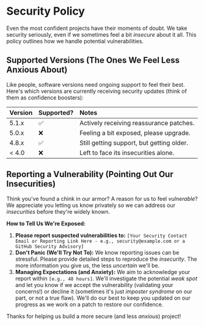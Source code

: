 # Security Policy

Even the most confident projects have their moments of doubt. We take security seriously, even if we sometimes feel a bit *insecure* about it all. This policy outlines how we handle potential vulnerabilities.

## Supported Versions (The Ones We Feel Less Anxious About)

Like people, software versions need ongoing support to feel their best. Here's which versions are currently receiving security updates (think of them as confidence boosters):

| Version | Supported?          | Notes                                    |
| :------ | :------------------ | :--------------------------------------- |
| 5.1.x   | ✅                  | Actively receiving reassurance patches.  |
| 5.0.x   | ❌                  | Feeling a bit exposed, please upgrade. |
| 4.8.x   | ✅                  | Still getting support, but getting older. |
| < 4.0   | ❌                  | Left to face its insecurities alone.     |

## Reporting a Vulnerability (Pointing Out Our Insecurities)

Think you've found a chink in our armor? A reason for us to feel *vulnerable*? We appreciate you letting us know privately so we can address our *insecurities* before they're widely known.

**How to Tell Us We're Exposed:**

1.  **Please report suspected vulnerabilities to:** `[Your Security Contact Email or Reporting Link Here - e.g., security@example.com or a GitHub Security Advisory]`
2.  **Don't Panic (We'll Try Not To):** We know reporting issues can be stressful. Please provide detailed steps to reproduce the *insecurity*. The more information you give us, the less *uncertain* we'll be.
3.  **Managing Expectations (and Anxiety):** We aim to acknowledge your report within `[e.g., 48 hours]`. We'll investigate the potential *weak spot* and let you know if we accept the vulnerability (validating your concerns!) or decline it (sometimes it's just *imposter syndrome* on our part, or not a true flaw). We'll do our best to keep you updated on our progress as we work on a patch to restore our confidence.

Thanks for helping us build a more secure (and less *anxious*) project!
